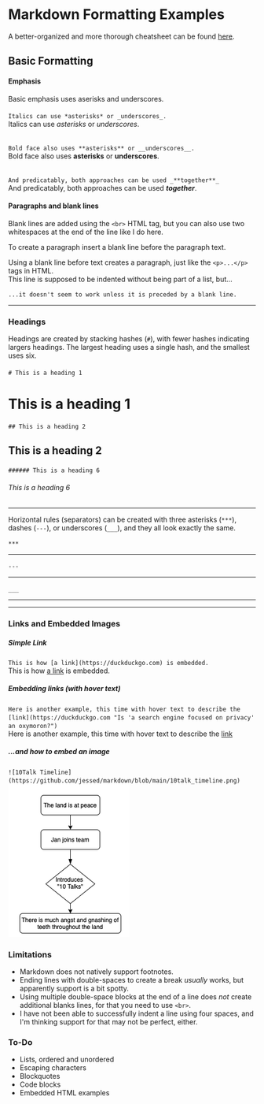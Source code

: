 # Markdown Formatting Examples
A better-organized and more thorough cheatsheet can be found [here](https://www.markdownguide.org/basic-syntax).  

## Basic Formatting
#### Emphasis
Basic emphasis uses aserisks and underscores.<br><br>
`Italics can use *asterisks* or _underscores_.`  
Italics can use *asterisks* or _underscores_.<br><br>

`Bold face also uses **asterisks** or __underscores__.`  
Bold face also uses **asterisks** or __underscores__.<br><br>

`And predicatably, both approaches can be used _**together**_`  
And predicatably, both approaches can be used _**together**_.  

#### Paragraphs and blank lines
Blank lines are added using the `<br>` HTML tag, but you can also use two whitespaces at the end of the line like I do here.  

To create a paragraph insert a blank line before the paragraph text.

Using a blank line before text creates a paragraph, just like the `<p>...</p>` tags in HTML.  
    This line is supposed to be indented without being part of a list, but...  

    ...it doesn't seem to work unless it is preceded by a blank line.

***
### Headings
Headings are created by stacking hashes (`#`), with fewer hashes indicating largers headings. The largest heading uses a single hash, and the smallest uses six.<br><br>
`# This is a heading 1`  
# This is a heading 1

`## This is a heading 2`  
## This is a heading 2

`###### This is a heading 6`  
###### This is a heading 6
***
Horizontal rules (separators) can be created with three asterisks (`***`), dashes (`---`), or underscores (`___`), and they all look exactly the same.

`***`
***


`---`

---


`___`
___

***
### Links and Embedded Images

##### Simple Link
`This is how [a link](https://duckduckgo.com) is embedded.`  
This is how [a link](https://duckduckgo.com) is embedded.

##### Embedding links (with hover text)
`Here is another example, this time with hover text to describe the [link](https://duckduckgo.com "Is 'a search engine focused on privacy' an oxymoron?")`  
Here is another example, this time with hover text to describe the [link](https://duckduckgo.com "Is 'a search engine focused on privacy' an oxymoron?")  


##### ...and how to embed an image
`![10Talk Timeline](https://github.com/jessed/markdown/blob/main/10talk_timeline.png)`  
![10Talk Timeline](https://github.com/jessed/markdown/blob/main/10talk_timeline.png)  


### Limitations
- Markdown does not natively support footnotes.
- Ending lines with double-spaces to create a break _usually_ works, but apparently support is a bit spotty.
- Using multiple double-space blocks at the end of a line does _not_ create additional blanks lines, for that you need to use `<br>`.
- I have not been able to successfully indent a line using four spaces, and I'm thinking support for that may not be perfect, either.


### To-Do
- Lists, ordered and unordered
- Escaping characters
- Blockquotes
- Code blocks
- Embedded HTML examples

